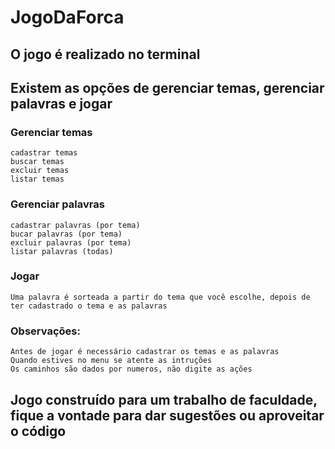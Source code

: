 # JogoDaForca

## O jogo é realizado no terminal 
## Existem as opções de gerenciar temas, gerenciar palavras e jogar 

### Gerenciar temas 
```
cadastrar temas 
buscar temas 
excluir temas 
listar temas 
```

### Gerenciar palavras 
```
cadastrar palavras (por tema) 
bucar palavras (por tema) 
excluir palavras (por tema) 
listar palavras (todas) 
```

### Jogar 
```
Uma palavra é sorteada a partir do tema que você escolhe, depois de ter cadastrado o tema e as palavras 
```

### Observações: 
```
Antes de jogar é necessário cadastrar os temas e as palavras 
Quando estives no menu se atente as intruções 
Os caminhos são dados por numeros, não digite as ações 
```

## Jogo construído para um trabalho de faculdade, fique a vontade para dar sugestões ou aproveitar o código
